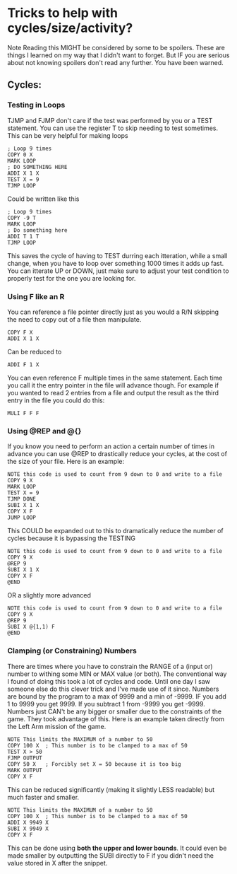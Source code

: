 # Tricks to help with cycles/size/activity?

Note Reading this MIGHT be considered by some to be spoilers. These are things I learned on my way that I didn't want to forget. But IF you are serious about not knowing spoilers don't read any further. You have been warned.

## Cycles:

### Testing in Loops

TJMP and FJMP don't care if the test was performed by you or a TEST statement. You can use the register T to skip needing to test sometimes. This can be very helpful for making loops
```
; Loop 9 times
COPY 0 X
MARK LOOP
; DO SOMETHING HERE
ADDI X 1 X
TEST X = 9
TJMP LOOP
```
Could be written like this
```
; Loop 9 times
COPY -9 T
MARK LOOP
; Do something here
ADDI T 1 T
TJMP LOOP
```
This saves the cycle of having to TEST durring each itteration, while a small change, when you have to loop over something 1000 times it adds up fast. You can itterate UP or DOWN, just make sure to adjust your test condition to properly test for the one you are looking for.

### Using F like an R
You can reference a file pointer directly just as you would a R/N skipping the need to copy out of a file then manipulate.
```
COPY F X
ADDI X 1 X
```
Can be reduced to
```
ADDI F 1 X
```
You can even reference F multiple times in the same statement. Each time you call it the entry pointer in the file will advance though. For example if you wanted to read 2 entries from a file and output the result as the third entry in the file you could do this:
```
MULI F F F
```

### Using @REP and @{}
If you know you need to perform an action a certain number of times in advance you can use @REP to drastically reduce your cycles, at the cost of the size of your file.  Here is an example:
```
NOTE this code is used to count from 9 down to 0 and write to a file
COPY 9 X
MARK LOOP
TEST X = 9
TJMP DONE
SUBI X 1 X
COPY X F
JUMP LOOP
```
This COULD be expanded out to this to dramatically reduce the number of cycles because it is bypassing the TESTING
```
NOTE this code is used to count from 9 down to 0 and write to a file
COPY 9 X
@REP 9
SUBI X 1 X
COPY X F
@END
```
OR a slightly more advanced
```
NOTE this code is used to count from 9 down to 0 and write to a file
COPY 9 X
@REP 9
SUBI X @{1,1) F
@END
```

### Clamping (or Constraining) Numbers

There are times where you have to constrain the RANGE of a (input or) number to withing some MIN or MAX value (or both). The conventional way I found of doing this took a lot of cycles and code. Until one day I saw someone else do this clever trick and I've made use of it since.  Numbers are bound by the program to a max of 9999 and a min of -9999.  IF you add 1 to 9999 you get 9999.  If you subtract 1 from -9999 you get -9999.  Numbers just CAN't be any bigger or smaller due to the constraints of the game.  They took advantage of this. Here is an example taken directly from the Left Arm mission of the game.
```
NOTE This limits the MAXIMUM of a number to 50
COPY 100 X  ; This number is to be clamped to a max of 50
TEST X > 50
FJMP OUTPUT
COPY 50 X   ; Forcibly set X = 50 because it is too big
MARK OUTPUT
COPY X F
```
This can be reduced significantly (making it slightly LESS readable) but much faster and smaller.
```
NOTE This limits the MAXIMUM of a number to 50
COPY 100 X  ; This number is to be clamped to a max of 50
ADDI X 9949 X
SUBI X 9949 X
COPY X F
```
This can be done using **both the upper and lower bounds**. It could even be made smaller by outputting the SUBI directly to F if you didn't need the value stored in X after the snippet.


